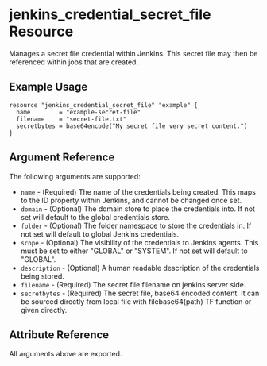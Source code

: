 # jenkins_credential_secret_file Resource

Manages a secret file credential within Jenkins. This secret file may then be referenced within jobs that are created.

## Example Usage

```hcl
resource "jenkins_credential_secret_file" "example" {
  name        = "example-secret-file"
  filename    = "secret-file.txt"
  secretbytes = base64encode("My secret file very secret content.")
}
```

## Argument Reference

The following arguments are supported:

* `name` - (Required) The name of the credentials being created. This maps to the ID property within Jenkins, and cannot be changed once set.
* `domain` - (Optional) The domain store to place the credentials into. If not set will default to the global credentials store.
* `folder` - (Optional) The folder namespace to store the credentials in. If not set will default to global Jenkins credentials.
* `scope` - (Optional) The visibility of the credentials to Jenkins agents. This must be set to either "GLOBAL" or "SYSTEM". If not set will default to "GLOBAL".
* `description` - (Optional) A human readable description of the credentials being stored.
* `filename` - (Required) The secret file filename on jenkins server side.
* `secretbytes` - (Required) The secret file, base64 encoded content. It can be sourced directly from local file with filebase64(path) TF function or given directly.


## Attribute Reference

All arguments above are exported.
